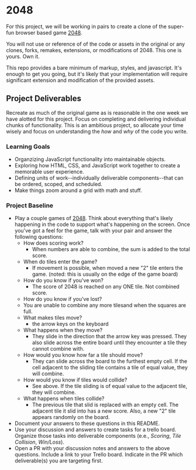 # 2048
For this project, we will be working in pairs to create a clone of the super-fun browser based game [2048](http://gabrielecirulli.github.io/2048/).

You will not use or reference of of the code or assets in the original or any clones, forks, remakes, extensions, or modifications of 2048. This one is yours. Own it.

This repo provides a bare minimum of markup, styles, and javascript. It's enough to get you going, but it's likely that your implementation will require significant extension and modification of the provided assets.

## Project Deliverables
Recreate as much of the original game as is reasonable in the one week we have alotted for this project. Focus on completing and delivering individual chunks of functionality. This is an ambitious project, so allocate your time wisely and focus on understanding the _how_ and _why_ of the code you write.

### Learning Goals
- Organzizing JavaScript functionality into maintainable objects.
- Exploring how HTML, CSS, and JavaScript work together to create a memorable user experience.
- Defining units of work--individually deliverable components--that can be ordered, scoped, and scheduled.
- Make things zoom around a grid with math and stuff.

### Project Baseline
- Play a couple games of [2048](http://gabrielecirulli.github.io/2048/). Think about everything that's likely happening in the code to support what's happening on the screen. Once you've got a feel for the game, talk with your pair and answer the following questions:
  + How does scoring work?
    - When numbers are able to combine, the sum is added to the total score.
  + When do tiles enter the game?
    - If movement is possible, when moved a new "2" tile enters the game. (noted: this is usually on the edge of the game board)
  + How do you know if you've won?
    - The score of 2048 is reached on any ONE tile. Not combined score. 
  +  How do you know if you've lost?
    - You are unable to combine any more tilesand when the squares are full. 
  + What makes tiles move?
    - the arrow keys on the keyboard
  + What happens when they move?
    - They slide in the direction that the arrow key was pressed. They also slide across the entire board until they encounter a tile they cannot combine with. 
  + How would you know how far a tile should move?
    - They can slide across the board to the furthest empty cell. If the cell adjacent to the sliding tile contains a tile of equal value, they will combine. 
  + How would you know if tiles would collide?
    - See above. If the tile sliding is of equal value to the adjacent tile, they will combine. 
  + What happens when tiles collide?
    - The previous tile that slid is replaced with an empty cell. The adjacent tile it slid into has a new score. Also, a new "2" tile appears randomly on the board. 
- Document your answers to these questions in this README.
- Use your discussion and answers to create tasks for a trello board. Organize those tasks into deliverable components (e.e., _Scoring_, _Tile Collision_, _Win/Loss_).
- Open a PR with your discussion notes and answers to the above questions. Include a link to your Trello board. Indicate in the PR which deliverable(s) you are targeting first.
